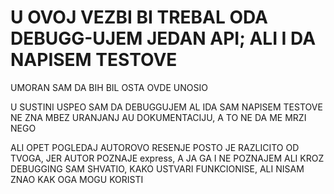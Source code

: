 # U OVOJ VEZBI BI TREBAL ODA DEBUGG-UJEM JEDAN API; ALI I DA NAPISEM TESTOVE

UMORAN SAM DA BIH BIL OSTA OVDE UNOSIO

U SUSTINI USPEO SAM DA DEBUGGUJEM AL IDA SAM NAPISEM TESTOVE NE ZNA MBEZ URANJANJ AU DOKUMENTACIJU, A TO NE DA ME MRZI NEGO

ALI OPET POGLEDAJ AUTOROVO RESENJE POSTO JE RAZLICITO OD TVOGA, JER AUTOR POZNAJE express, A JA GA I NE POZNAJEM ALI KROZ DEBUGGING SAM SHVATIO, KAKO USTVARI FUNKCIONISE, ALI NISAM ZNAO KAK OGA MOGU KORISTI

